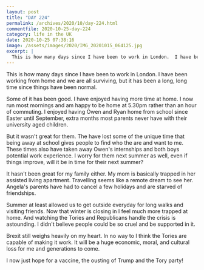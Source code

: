 ```yaml
---
layout: post
title: "DAY 224"
permalink: /archives/2020/10/day-224.html
commentfile: 2020-10-25-day-224
category: life in the UK
date: 2020-10-25 07:38:16
image: /assets/images/2020/IMG_20201015_064125.jpg
excerpt: |
  This is how many days since I have been to work in London.  I have been working from home and we are all surviving, but it has been a long, long time since things have been normal.
---
```


This is how many days since I have been to work in London. I have been working from home and we are all surviving, but it has been a long, long time since things have been normal.

Some of it has been good. I have enjoyed having more time at home. I now run most mornings and am happy to be home at 5.30pm rather than an hour of commuting. I enjoyed having Owen and Ryan home from school since Easter until September, extra months most parents never have with their university aged children.

But it wasn't great for them. The have lost some of the unique time that being away at school gives people to find who the are and want to me. These times also have taken away Owen's internships and both boys potential work experience. I worry for them next summer as well, even if things improve, will it be in time for their next summer?

It hasn't been great for my family either. My mom is basically trapped in her assisted living apartment. Travelling seems like a remote dream to see her. Angela's parents have had to cancel a few holidays and are starved of friendships.

Summer at least allowed us to get outside everyday for long walks and visiting friends. Now that winter is closing in I feel much more trapped at home. And watching the Tories and Republicans handle the crisis is astounding. I didn't believe people could be so cruel and be supported in it.

Brexit still weighs heavily on my heart. In no way to I think the Tories are capable of making it work. It will be a huge economic, moral, and cultural loss for me and generations to come.

I now just hope for a vaccine, the ousting of Trump and the Tory party!
